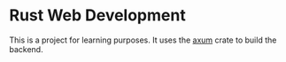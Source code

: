 # Rust Web Development

This is a project for learning purposes. It uses the [axum](https://docs.rs/axum/latest/axum/) crate to build the backend.